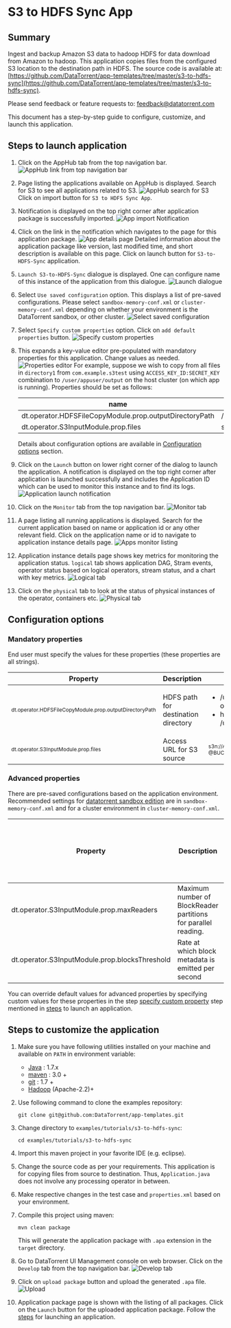 # S3 to HDFS Sync App

## Summary

Ingest and backup Amazon S3 data to hadoop HDFS for data download from Amazon to hadoop. This application copies files from the configured S3 location to the destination path in HDFS. The source code is available at: [https://github.com/DataTorrent/app-templates/tree/master/s3-to-hdfs-sync](https://github.com/DataTorrent/app-templates/tree/master/s3-to-hdfs-sync).

Please send feedback or feature requests to: [feedback@datatorrent.com](mailto:feedback@datatorrent.com)

This document has a step-by-step guide to configure, customize, and launch this application.

## <a name="steps_to_launch">Steps to launch application</a>

1. Click on the AppHub tab from the top navigation bar.
    ![AppHub link from top navigation bar](images/common/apphub_link.png)

1. Page listing the applications available on AppHub is displayed. Search for S3 to see all applications related to S3.
    ![AppHub search for S3](images/s3-to-hdfs-sync/apphub-search.png)
    Click on import button for `S3 to HDFS Sync App`.

1. Notification is displayed on the top right corner after application package is successfully
   imported.
    ![App import Notification](images/s3-to-hdfs-sync/import-notification.png)

1. Click on the link in the notification which navigates to the page for this application package.
    ![App details page](images/s3-to-hdfs-sync/app-details-page.png)
    Detailed information about the application package like version, last modified time, and short description is available on this page. Click on launch button for `S3-to-HDFS-Sync` application.

1. <a name="launch-dialogue"></a>`Launch S3-to-HDFS-Sync` dialogue is displayed. One can configure name of this instance of the application from this dialogue.
![Launch dialogue](images/s3-to-hdfs-sync/launch.png)

1. Select `Use saved configuration` option. This displays a list of pre-saved configurations.
Please select `sandbox-memory-conf.xml` or `cluster-memory-conf.xml` depending on whether
your environment is the DataTorrent sandbox, or other cluster.
    ![Select saved configuration](images/common/saved-conf.png)

1. Select `Specify custom properties` option. Click on `add default properties` button.
    ![Specify custom properties](images/common/specify-custom.png)

1. This expands a key-value editor pre-populated with mandatory properties for this application. Change values as needed.
    ![Properties editor](images/s3-to-hdfs-sync/property-editor.png)
    <a name="property-editor"></a>
    For example, suppose we wish to copy from all files in `directory1` from `com.example.s3test` using `ACCESS_KEY_ID:SECRET_KEY` combination to `/user/appuser/output` on the host cluster (on which app is running). Properties should be set as follows:

    |name|value|
    |-|-|
    |dt.operator.HDFSFileCopyModule.prop.outputDirectoryPath|/user/appuser/output|
    |dt.operator.S3InputModule.prop.files|s3n://ACCESS_KEY_ID:SECRET_KEY@com.example.s3test/directory1 |

    Details about configuration options are available in [Configuration options](#configuration_options) section.

1. Click on the `Launch` button on lower right corner of the dialog to launch the application.
A notification is displayed on the top right corner after application is launched successfully and includes the Application ID which can be used to monitor this instance and to find its logs.
    ![Application launch notification](images/common/app_launch_notification.png)

1. Click on the `Monitor` tab from the top navigation bar.
    ![Monitor tab](images/common/monitor_link.png)

1. A page listing all running applications is displayed. Search for the current application based on name or application id or any other relevant field. Click on the application name or id to navigate to application instance details page.
    ![Apps monitor listing](images/common/apps_monitor_listing.png)
1. Application instance details page shows key metrics for monitoring the application status. `logical` tab shows application DAG, Stram events, operator status based on logical operators, stream status, and a chart with key metrics.
    ![Logical tab](images/s3-to-hdfs-sync/logical.png)

1. Click on the `physical` tab to look at the status of physical instances of the operator, containers etc.
    ![Physical tab](images/s3-to-hdfs-sync/physical.png)

## <a name="configuration_options">Configuration options</a>

### Mandatory properties
End user must specify the values for these properties (these properties are all strings).

|Property|Description|Example|
|-|-|-|
|<p style="font-size:12px">dt.operator.HDFSFileCopyModule.prop.outputDirectoryPath|HDFS path for destination directory|<ul><li>/user/appuser/<br/> output/directory1</li><li>hdfs://node1.company1.com<br/> /user/appuser/output</li></ul>|
|<p style="font-size:12px">dt.operator.S3InputModule.prop.files|Access URL for S3 source|<p style="font-size:12px">s3n://ACCESS_KEY_ID:SECRET_KEY<br/>@BUCKET_NAME/DIRECTORY |

### Advanced properties
There are pre-saved configurations based on the application environment. Recommended settings for [datatorrent sandbox edition](https://www.datatorrent.com/download/datatorrent-rts-sandbox-edition-download/) are in `sandbox-memory-conf.xml` and for a cluster environment in `cluster-memory-conf.xml`.

|Property|Description|Type|Default for<br/>cluster-<br/>memory-<br/> conf.xml|Default for<br/>  sandbox<br/>-memory -<br/>conf.xml|
|-|-|-|-|-|
|dt.operator.S3InputModule.prop.maxReaders|Maximum number of BlockReader partitions for parallel reading.|int|16|1|
|dt.operator.S3InputModule.prop.blocksThreshold|Rate at which block metadata is emitted per second|int|16|1|

You can override default values for advanced properties by specifying custom values for these properties in the step [specify custom property](#property-editor) step mentioned in [steps](#steps_to_launch) to launch an application.

## Steps to customize the application

1. Make sure you have following utilities installed on your machine and available on `PATH` in environment variable:
    - [Java](https://www.java.com/en/download/manual.jsp) : 1.7.x
    - [maven](http://maven.apache.org/download.cgi) : 3.0 +
    - [git](https://git-scm.com/book/en/v2/Getting-Started-Installing-Git) : 1.7 +
    - [Hadoop]( http://www.michael-noll.com/tutorials/running-hadoop-on-ubuntu-linux-single-node-cluster/) (Apache-2.2)+

1. Use following command to clone the examples repository:

    ```
    git clone git@github.com:DataTorrent/app-templates.git
    ```

1. Change directory to `examples/tutorials/s3-to-hdfs-sync`:

    ```
    cd examples/tutorials/s3-to-hdfs-sync
    ```

1. Import this maven project in your favorite IDE (e.g. eclipse).

1. Change the source code as per your requirements. This application is for copying files from source to destination. Thus, `Application.java` does not involve any processing operator in between.

1. Make respective changes in the test case and `properties.xml` based on your environment.

1. Compile this project using maven:

    ```
    mvn clean package
    ```

    This will generate the application package with `.apa` extension in the `target` directory.

1. Go to DataTorrent UI Management console on web browser. Click on the `Develop` tab from the top navigation bar.
   ![Develop tab](images/common/develop_link.png)

1. Click on `upload package` button and upload the generated `.apa` file.
   ![Upload](images/common/upload.png)

1. Application package page is shown with the listing of all packages. Click on the `Launch` button for the uploaded application package. Follow the [steps](#launch-dialogue) for launching an application.
